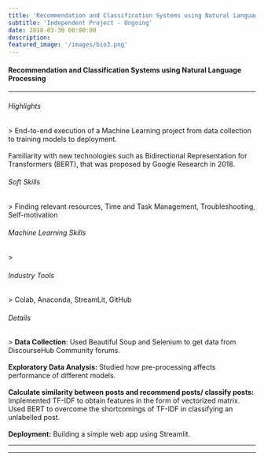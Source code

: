 ```yaml
---
title: 'Recommendation and Classification Systems using Natural Language Processing'
subtitle: 'Independent Project - Ongoing'
date: 2018-03-30 00:00:00
description: 
featured_image: '/images/bio3.png'
---
```


<h4>Recommendation and Classification Systems using Natural Language Processing</h4>


<hr>
  
<h6> Highlights </h6>
> End-to-end execution of a Machine Learning project from data collection to training models to deployment.
<br><br> Familiarity with new technologies such as Bidirectional Representation for Transformers (BERT), that was proposed by Google Research in 2018.

<h6> Soft Skills </h6>
> Finding relevant resources, Time and Task Management, Troubleshooting, Self-motivation

<h6> Machine Learning Skills </h6>
> 
<h6> Industry Tools </h6>
> Colab, Anaconda, StreamLit, GitHub

<h6> Details </h6>
> <b>Data Collection</b>: Used Beautiful Soup and Selenium to get data from DiscourseHub Community forums.
<br><br> <b>Exploratory Data Analysis:</b> Studied how pre-processing affects performance of different models.
<br><br> <b>Calculate similarity between posts and recommend posts/ classify posts:</b> Implemented TF-IDF to obtain features in the form of vectorized matrix. Used BERT to overcome the shortcomings of TF-IDF in classifying an unlabelled post.
<br><br> <b>Deployment:</b> Building a simple web app using Streamlit.

---



---
